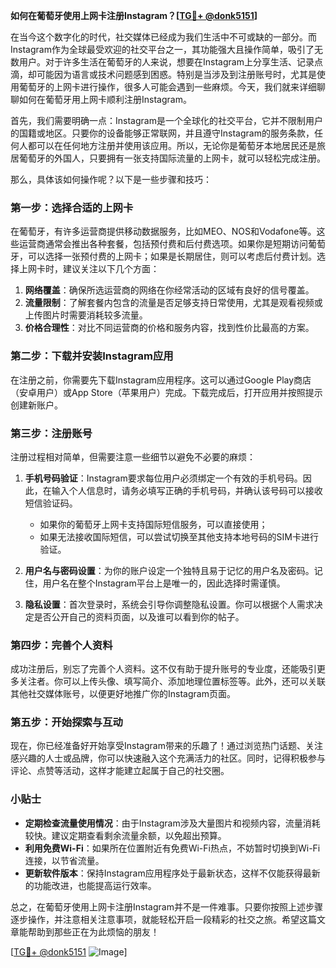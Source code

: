**如何在葡萄牙使用上网卡注册Instagram？[[TG💪+ @donk5151](https://t.me/s/donk5151)]**

在当今这个数字化的时代，社交媒体已经成为我们生活中不可或缺的一部分。而Instagram作为全球最受欢迎的社交平台之一，其功能强大且操作简单，吸引了无数用户。对于许多生活在葡萄牙的人来说，想要在Instagram上分享生活、记录点滴，却可能因为语言或技术问题感到困惑。特别是当涉及到注册账号时，尤其是使用葡萄牙的上网卡进行操作，很多人可能会遇到一些麻烦。今天，我们就来详细聊聊如何在葡萄牙用上网卡顺利注册Instagram。

首先，我们需要明确一点：Instagram是一个全球化的社交平台，它并不限制用户的国籍或地区。只要你的设备能够正常联网，并且遵守Instagram的服务条款，任何人都可以在任何地方注册并使用该应用。所以，无论你是葡萄牙本地居民还是旅居葡萄牙的外国人，只要拥有一张支持国际流量的上网卡，就可以轻松完成注册。

那么，具体该如何操作呢？以下是一些步骤和技巧：

### 第一步：选择合适的上网卡

在葡萄牙，有许多运营商提供移动数据服务，比如MEO、NOS和Vodafone等。这些运营商通常会推出各种套餐，包括预付费和后付费选项。如果你是短期访问葡萄牙，可以选择一张预付费的上网卡；如果是长期居住，则可以考虑后付费计划。选择上网卡时，建议关注以下几个方面：

1. **网络覆盖**：确保所选运营商的网络在你经常活动的区域有良好的信号覆盖。
2. **流量限制**：了解套餐内包含的流量是否足够支持日常使用，尤其是观看视频或上传图片时需要消耗较多流量。
3. **价格合理性**：对比不同运营商的价格和服务内容，找到性价比最高的方案。

### 第二步：下载并安装Instagram应用

在注册之前，你需要先下载Instagram应用程序。这可以通过Google Play商店（安卓用户）或App Store（苹果用户）完成。下载完成后，打开应用并按照提示创建新账户。

### 第三步：注册账号

注册过程相对简单，但需要注意一些细节以避免不必要的麻烦：

1. **手机号码验证**：Instagram要求每位用户必须绑定一个有效的手机号码。因此，在输入个人信息时，请务必填写正确的手机号码，并确认该号码可以接收短信验证码。
   
   - 如果你的葡萄牙上网卡支持国际短信服务，可以直接使用；
   - 如果无法接收国际短信，可以尝试切换至其他支持本地号码的SIM卡进行验证。

2. **用户名与密码设置**：为你的账户设定一个独特且易于记忆的用户名及密码。记住，用户名在整个Instagram平台上是唯一的，因此选择时需谨慎。

3. **隐私设置**：首次登录时，系统会引导你调整隐私设置。你可以根据个人需求决定是否公开自己的资料页面，以及谁可以看到你的帖子。

### 第四步：完善个人资料

成功注册后，别忘了完善个人资料。这不仅有助于提升账号的专业度，还能吸引更多关注者。你可以上传头像、填写简介、添加地理位置标签等。此外，还可以关联其他社交媒体账号，以便更好地推广你的Instagram页面。

### 第五步：开始探索与互动

现在，你已经准备好开始享受Instagram带来的乐趣了！通过浏览热门话题、关注感兴趣的人士或品牌，你可以快速融入这个充满活力的社区。同时，记得积极参与评论、点赞等活动，这样才能建立起属于自己的社交圈。

### 小贴士

- **定期检查流量使用情况**：由于Instagram涉及大量图片和视频内容，流量消耗较快。建议定期查看剩余流量余额，以免超出预算。
- **利用免费Wi-Fi**：如果所在位置附近有免费Wi-Fi热点，不妨暂时切换到Wi-Fi连接，以节省流量。
- **更新软件版本**：保持Instagram应用程序处于最新状态，这样不仅能获得最新的功能改进，也能提高运行效率。

总之，在葡萄牙使用上网卡注册Instagram并不是一件难事。只要你按照上述步骤逐步操作，并注意相关注意事项，就能轻松开启一段精彩的社交之旅。希望这篇文章能帮助到那些正在为此烦恼的朋友！

[[TG💪+ @donk5151](https://t.me/s/donk5151) ![Image](https://i.postimg.cc/rwNCRYN7/Snipaste-2025-04-30-17-27-05.png)]
